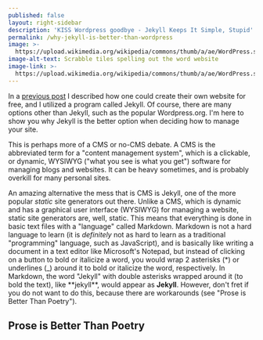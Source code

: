 ```yaml
---
published: false
layout: right-sidebar
description: 'KISS Wordpress goodbye - Jekyll Keeps It Simple, Stupid'
permalink: /why-jekyll-is-better-than-wordpress
image: >-
  https://upload.wikimedia.org/wikipedia/commons/thumb/a/ae/WordPress.svg/2000px-WordPress.svg.png
image-alt-text: Scrabble tiles spelling out the word website
image-link: >-
  https://upload.wikimedia.org/wikipedia/commons/thumb/a/ae/WordPress.svg/2000px-WordPress.svg.png
---
```

In a [previous post](/how-to-create-your-own-site-for-free) I described how one could create their own website for free, and I utilized a program called Jekyll. Of course, there are many options other than Jekyll, such as the popular Wordpress.org. I'm here to show you why Jekyll is the better option when deciding how to manage your site.

This is perhaps more of a CMS or no-CMS debate. A CMS is the abbreviated term for a "content management system", which is a clickable, or dynamic, WYSIWYG ("what you see is what you get") software for managing blogs and websites. It can be heavy sometimes, and is probably overkill for many personal sites.

An amazing alternative the mess that is CMS is Jekyll, one of the more popular _static_ site generators out there. Unlike a CMS, which is dynamic and has a graphical user interface (WYSIWYG) for managing a website, static site generators are, well, static. This means that everything is done in basic text files with a "language" called Markdown. Markdown is not a hard language to learn (it is _definitely_ not as hard to learn as a traditional "programming" language, such as JavaScript), and is basically like writing a document in a text editor like Microsoft's Notepad, but instead of clicking on a button to bold or italicize a word, you would wrap 2 asterisks (\*) or underlines (\_) around it to bold or italicize the word, respectively. In Markdown, the word "Jekyll" with double asterisks wrapped around it (to bold the text), like \*\*jekyll\*\*, would appear as **Jekyll**. However, don't fret if you do not want to do this, because there are workarounds (see "Prose is Better Than Poetry").

## Prose is Better Than Poetry

<!-- talk about workarounds to having ot write markdown yourself aka using the prose editor in your workflow -->